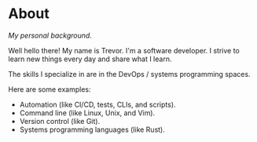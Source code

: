 # About

_My personal background._

Well hello there! My name is Trevor. I'm a software developer. I strive to learn new things every day and share what I learn.

The skills I specialize in are in the DevOps / systems programming spaces.

Here are some examples:

- Automation (like CI/CD, tests, CLIs, and scripts).
- Command line (like Linux, Unix, and Vim).
- Version control (like Git).
- Systems programming languages (like Rust).
